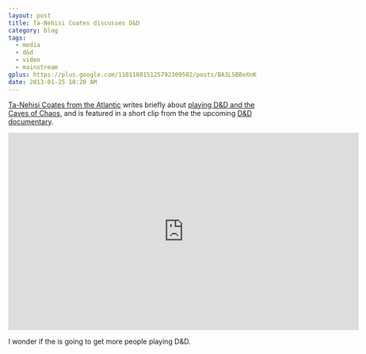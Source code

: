 ```yaml
---
layout: post
title: Ta-Nehisi Coates discusses D&D
category: blog
tags:
  - media
  - d&d
  - video
  - mainstream
gplus: https://plus.google.com/110118815125792309582/posts/BA3LSB8eXnK
date: 2013-01-25 10:20 AM
---
```


[Ta-Nehisi Coates from the Atlantic][1] writes briefly about [playing D&D and the Caves of Chaos][2], and is featured in a short clip from the the upcoming [D&D documentary][3].

<iframe class="youtube" width="708" height="398" src="http://www.youtube.com/embed/M8Pis2bqcIY" frameborder="0">&nbsp;</iframe>

I wonder if the is going to get more people playing D&D.

[1]: http://www.theatlantic.com/ta-nehisi-coates/
[2]: http://www.theatlantic.com/entertainment/archive/2013/01/growing-up-in-the-caves-of-chaos/267107/
[3]: http://dndadoc.com/